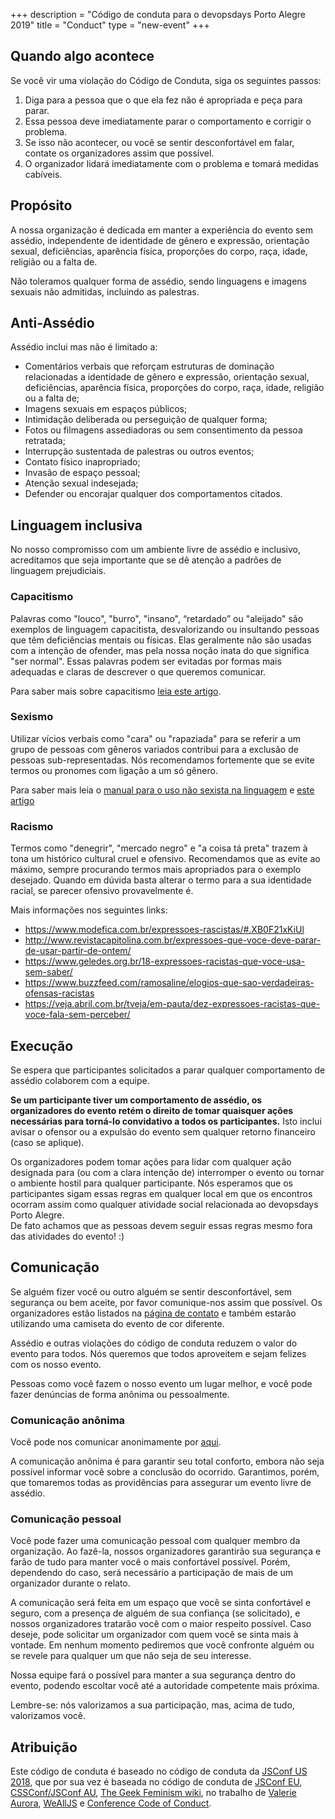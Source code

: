 +++
description = "Código de conduta para o devopsdays Porto Alegre 2019"
title = "Conduct"
type = "new-event"
+++
## Quando algo acontece
Se você vir uma violação do Código de Conduta, siga os seguintes passos:

1. Diga para a pessoa que o que ela fez não é apropriada e peça para parar.
2. Essa pessoa deve imediatamente parar o comportamento e corrigir o problema.
3. Se isso não acontecer, ou você se sentir desconfortável em falar, contate os organizadores  assim que possível.
4. O organizador lidará imediatamente com o problema e tomará medidas cabíveis.

## Propósito
A nossa organização é dedicada em manter a experiência do evento sem assédio, independente de identidade de gênero e expressão, orientação sexual, deficiências, aparência física, proporções do corpo, raça, idade, religião ou a falta de.

Não toleramos qualquer forma de assédio, sendo linguagens e imagens sexuais não admitidas, incluindo as palestras.


## Anti-Assédio
Assédio inclui mas não é limitado a:

* Comentários verbais que reforçam estruturas de dominação relacionadas a identidade de gênero e expressão, orientação sexual, deficiências, aparência física, proporções do corpo, raça, idade, religião ou a falta de;
* Imagens sexuais em espaços públicos;
* Intimidação deliberada ou perseguição de qualquer forma;
* Fotos ou filmagens assediadoras ou sem consentimento da pessoa retratada;
* Interrupção sustentada de palestras ou outros eventos;
* Contato físico inapropriado;
* Invasão de espaço pessoal;
* Atenção sexual indesejada;
* Defender ou encorajar qualquer dos comportamentos citados.


## Linguagem inclusiva
No nosso compromisso com um ambiente livre de assédio e inclusivo, acreditamos que seja importante que se dê atenção a padrões de linguagem prejudiciais.

### Capacitismo
Palavras como "louco", "burro", "insano", “retardado” ou "aleijado" são exemplos de linguagem capacitista, desvalorizando ou insultando pessoas que têm deficiências mentais ou físicas. Elas geralmente não são usadas com a intenção de ofender, mas pela nossa noção inata do que significa "ser normal". Essas palavras podem ser evitadas por formas mais adequadas e claras de descrever o que queremos comunicar.

Para saber mais sobre capacitismo [leia este artigo](http://www.inclusive.org.br/arquivos/29958).

### Sexismo
Utilizar vícios verbais como "cara" ou "rapaziada" para se referir a um grupo de pessoas com gêneros variados contribui para a exclusão de pessoas sub-representadas. Nós recomendamos fortemente que se evite termos ou pronomes com ligação a um só gênero.

Para saber mais leia o [manual para o uso não sexista na linguagem](https://edisciplinas.usp.br/pluginfile.php/3034366/mod_resource/content/1/Manual%20para%20uso%20n%C3%A3o%20sexista%20da%20linguagem.pdf) e [este artigo](https://medium.com/coragem/adotando-a-linguagem-neutra-de-g%C3%AAnero-e509e6e4e06c)

### Racismo
Termos como "denegrir", "mercado negro" e "a coisa tá preta" trazem à tona um histórico cultural cruel e ofensivo. Recomendamos que as evite ao máximo, sempre procurando termos mais apropriados para o exemplo desejado. Quando em dúvida basta alterar o termo para a sua identidade racial, se parecer ofensivo provavelmente é.

Mais informações nos seguintes links: 

*  https://www.modefica.com.br/expressoes-rascistas/#.XB0F21xKiUl
*  http://www.revistacapitolina.com.br/expressoes-que-voce-deve-parar-de-usar-partir-de-ontem/
*  https://www.geledes.org.br/18-expressoes-racistas-que-voce-usa-sem-saber/
*  https://www.buzzfeed.com/ramosaline/elogios-que-sao-verdadeiras-ofensas-racistas
*  https://veja.abril.com.br/tveja/em-pauta/dez-expressoes-racistas-que-voce-fala-sem-perceber/

## Execução
Se espera que participantes solicitados a parar qualquer comportamento de assédio colaborem com a equipe.

**Se um participante tiver um comportamento de assédio, os organizadores do evento retém o direito de tomar quaisquer ações necessárias para torná-lo convidativo a todos os participantes.** Isto inclui avisar o ofensor ou a expulsão do evento sem qualquer retorno financeiro (caso se aplique).

Os organizadores podem tomar ações para lidar com qualquer ação designada para (ou com a clara intenção de) interromper o evento ou tornar o ambiente hostil para qualquer participante. Nós esperamos que os participantes sigam essas regras em qualquer local em que os encontros ocorram assim como qualquer atividade social relacionada ao devopsdays Porto Alegre.  
De fato achamos que as pessoas devem seguir essas regras mesmo fora das atividades do evento! :)


## Comunicação
Se alguém fizer você ou outro alguém se sentir desconfortável, sem segurança ou bem aceite, por favor comunique-nos assim que possível. Os organizadores estão listados na [página de contato](/events/2019-porto-alegre/contact) e também estarão utilizando uma camiseta do evento de cor diferente.

Assédio e outras violações do código de conduta reduzem o valor do evento para todos. Nós queremos que todos aproveitem e sejam felizes com os nosso evento.

Pessoas como você fazem o nosso evento um lugar melhor, e você pode fazer denúncias de forma anônima ou pessoalmente.

### Comunicação anônima 
Você pode nos comunicar anonimamente por [aqui](https://docs.google.com/forms/d/e/1FAIpQLScMi_npwJZEltlJDDq_NIUnBraF2BVrEcCkce3QF7rPrX0pig/viewform?usp=sf_link).

A comunicação anônima é para garantir seu total conforto, embora não seja possível informar você sobre a conclusão do ocorrido. Garantimos, porém, que tomaremos todas as providências para assegurar um evento livre de assédio.

### Comunicação pessoal
Você pode fazer uma comunicação pessoal com qualquer membro da organização. Ao fazê-la, nossos organizadores garantirão sua segurança e farão de tudo para manter você o mais confortável possível. Porém, dependendo do caso, será necessário a participação de mais de um organizador durante o relato.

A comunicação será feita em um espaço que você se sinta confortável e seguro, com a presença de alguém de sua confiança (se solicitado), e nossos organizadores tratarão você com o maior respeito possível. Caso deseje, pode solicitar um organizador com quem você se sinta mais à vontade. Em nenhum momento pediremos que você confronte alguém ou se revele para qualquer um que não seja de seu interesse. 

Nossa equipe fará o possível para manter a sua segurança dentro do evento, podendo escoltar você até a autoridade competente mais próxima.

Lembre-se: nós valorizamos a sua participação, mas, acima de tudo, valorizamos você.


## Atribuição
Este código de conduta é baseado no código de conduta da [JSConf US 2018](https://2018.jsconf.us/code-of-conduct/), que por sua vez é baseada no código de conduta de [JSConf EU](https://2018.jsconf.eu/), [CSSConf/JSConf AU](http://2018.jsconfau.com/), [The Geek Feminism wiki](http://geekfeminism.wikia.com/wiki/Conference_anti-harassment/Policy), no trabalho de [Valerie Aurora](https://frameshiftconsulting.com/code-of-conduct-training/), [WeAllJS](https://wealljs.org/code-of-conduct) e [Conference Code of Conduct](http://confcodeofconduct.com/).